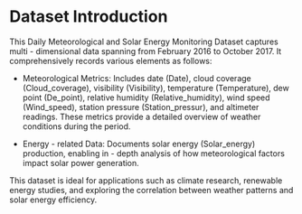 # Dataset Introduction
 
This Daily Meteorological and Solar Energy Monitoring Dataset captures multi - dimensional data spanning from February 2016 to October 2017. It comprehensively records various elements as follows:
 
- Meteorological Metrics: Includes date (Date), cloud coverage (Cloud_coverage), visibility (Visibility), temperature (Temperature), dew point (De_point), relative humidity (Relative_humidity), wind speed (Wind_speed), station pressure (Station_pressur), and altimeter readings. These metrics provide a detailed overview of weather conditions during the period.
  
- Energy - related Data: Documents solar energy (Solar_energy) production, enabling in - depth analysis of how meteorological factors impact solar power generation.
 
This dataset is ideal for applications such as climate research, renewable energy studies, and exploring the correlation between weather patterns and solar energy efficiency.
